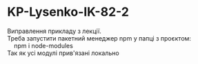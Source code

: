 # KP-Lysenko-IK-82-2

Виправлення прикладу з лекції.  
Треба запустити пакетний менеджер npm у папці з проєктом:  
&nbsp;&nbsp;&nbsp;&nbsp;npm i node-modules  
Так як усі модулі прив'язані локально
